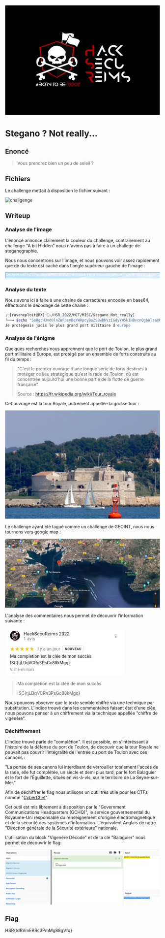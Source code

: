 
![logo du HackSecuReims](../../medias/hsr.svg)

# Stegano ? Not really...

## Enoncé

> Vous prendrez bien un peu de soleil ?


## Fichiers

Le challenge mettait à disposition le fichier suivant :

![challgenge](./medias/not_stegano.jpg)


## Writeup


### Analyse de l'image

L'énoncé annonce clairement la couleur du challenge, contrairement au challenge "A bit Hidden" nous n'avons pas à faire à un challege de steganographie.

Nous nous concentrons sur l'image, et nous pouvons voir assez rapidement que de du texte est caché dans l'angle supérieur gauche de l'image : 

![](./medias/base64.png)


### Analyse du texte

Nous avons ici à faire à une chaine de carractères encodée en base64, effectuons le décodage de cette chaine : 

```bash
┌─[ravenxploit@RX]─[~/HSR_2022/MCT/MISC/Stegano_Not_really]
└──╼ $echo "SmUgcHJvdOlnZWFpcyBqYWRpcyBsZSBwbHVzIGdyYW5kIHBvcnQgbWlsaXRhaXJlIGQnZXVyb3Bl" | base64 -d
Je protégeais jadis le plus grand port militaire d'europe
```

### Analyse de l'énigme

Quelques recherches nous apprennent que le port de Toulon, le plus grand port millitaire d'Europe, est protégé par un ensemble de forts construits au fil du temps :

> "C'est le premier ouvrage d'une longue série de forts destinés à protéger ce lieu stratégique qu'est la rade de Toulon, où est concentrée aujourd'hui une bonne partie de la flotte de guerre française"
> 
> Source : https://fr.wikipedia.org/wiki/Tour_royale


Cet ouvrage est la tour Royale, autrement appellée la grosse tour : 

![](./medias/Tour_royale.jpg)

Le challenge ayant été tagué comme un challenge de GEOINT, nous nous tournons vers google map : 

![vue sattellite de la rade de Toulou](./medias/vue_sattelite.png)


L'analyse des commentaires nous permet de découvrir l'information suivante : 

![](./medias/encoded_flag.png)

> Ma complétion est la clée de mon succès
> 
> ISC{tjLDqVCRn3PsGo88kMgq}


Nous pouvons observer que le texte semble chiffré via une technique par substitution. L'indice trouvé dans les commentaires faisant état d'une clée, nous pouvons penser à un chiffrement via la technique appellée "chiffre de vigenère". 

### Déchiffrement

L'indice trouvé parle de "complétion". Il est possible, en s'intéréssant à l'histoire de la défense du port de Toulon, de découvir que la tour Royale ne pouvait pas couvrir l'intégralité de l'entrée du port de Toulon avec ces cannons : 

"La portée de ses canons lui interdisant de verrouiller totalement l'accès de la rade, elle fut complétée, un siècle et demi plus tard, par le fort Balaguier et le fort de l'Éguillette, situés en vis-à-vis, sur le territoire de La Seyne-sur-Mer."

Afin de déchiffrer le flag nous utilisons un outil très utile pour les CTFs nommé "[CyberChef](https://gchq.github.io/CyberChef/)".

Cet outil est mis librement à disposition par le "Government Communications Headquarters (GCHQ)", le service gouvernemental du Royaume-Uni responsable du renseignement d'origine électromagnétique et de la sécurité des systèmes d'information. L'équivalent Anglais de notre "Direction générale de la Sécurité extérieure" nationale.

L'utilisation du block "Vigenère Décode" et de la clé "Balaguier" nous permet de découvrir le flag: 

![](./medias/CyberChef.png)


## Flag 

HSR{tdRVmEBRc3PmMg88gVfq}
